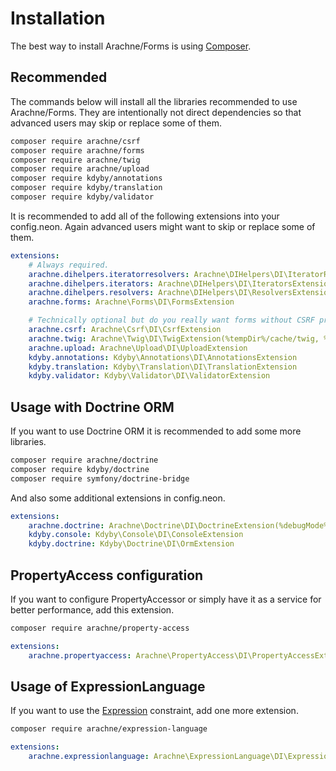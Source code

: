 Installation
====

The best way to install Arachne/Forms is using [Composer](http://getcomposer.org/).

Recommended
----

The commands below will install all the libraries recommended to use Arachne/Forms. They are intentionally not direct dependencies so that advanced users may skip or replace some of them.

```sh
composer require arachne/csrf
composer require arachne/forms
composer require arachne/twig
composer require arachne/upload
composer require kdyby/annotations
composer require kdyby/translation
composer require kdyby/validator
```

It is recommended to add all of the following extensions into your config.neon. Again advanced users might want to skip or replace some of them.

```yml
extensions:
	# Always required.
	arachne.dihelpers.iteratorresolvers: Arachne\DIHelpers\DI\IteratorResolversExtension
	arachne.dihelpers.iterators: Arachne\DIHelpers\DI\IteratorsExtension
	arachne.dihelpers.resolvers: Arachne\DIHelpers\DI\ResolversExtension
	arachne.forms: Arachne\Forms\DI\FormsExtension

	# Technically optional but do you really want forms without CSRF protection, validation, files upload and a way to render them?
	arachne.csrf: Arachne\Csrf\DI\CsrfExtension
	arachne.twig: Arachne\Twig\DI\TwigExtension(%tempDir%/cache/twig, %debugMode%)
	arachne.upload: Arachne\Upload\DI\UploadExtension
	kdyby.annotations: Kdyby\Annotations\DI\AnnotationsExtension
	kdyby.translation: Kdyby\Translation\DI\TranslationExtension
	kdyby.validator: Kdyby\Validator\DI\ValidatorExtension
```

Usage with Doctrine ORM
----

If you want to use Doctrine ORM it is recommended to add some more libraries.

```sh
composer require arachne/doctrine
composer require kdyby/doctrine
composer require symfony/doctrine-bridge
```

And also some additional extensions in config.neon.

```yml
extensions:
	arachne.doctrine: Arachne\Doctrine\DI\DoctrineExtension(%debugMode%)
	kdyby.console: Kdyby\Console\DI\ConsoleExtension
	kdyby.doctrine: Kdyby\Doctrine\DI\OrmExtension
```

PropertyAccess configuration
----

If you want to configure PropertyAccessor or simply have it as a service for better performance, add this extension.

```sh
composer require arachne/property-access
```

```yml
extensions:
	arachne.propertyaccess: Arachne\PropertyAccess\DI\PropertyAccessExtension
```

Usage of ExpressionLanguage
----

If you want to use the [Expression](http://symfony.com/doc/current/reference/constraints/Expression.html) constraint, add one more extension.

```sh
composer require arachne/expression-language
```

```yml
extensions:
	arachne.expressionlanguage: Arachne\ExpressionLanguage\DI\ExpressionLanguageExtension
```
